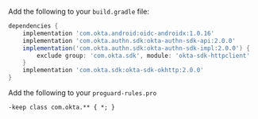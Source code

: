 Add the following to your `build.gradle` file:

```groovy
dependencies {
    implementation 'com.okta.android:oidc-androidx:1.0.16'
    implementation 'com.okta.authn.sdk:okta-authn-sdk-api:2.0.0'
    implementation('com.okta.authn.sdk:okta-authn-sdk-impl:2.0.0') {
        exclude group: 'com.okta.sdk', module: 'okta-sdk-httpclient'
    }
    implementation 'com.okta.sdk:okta-sdk-okhttp:2.0.0'
}
```

Add the following to your `proguard-rules.pro`

```
-keep class com.okta.** { *; }
```
